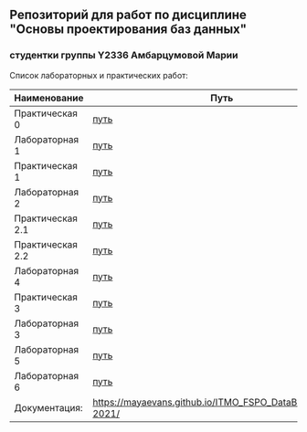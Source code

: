 ## Репозиторий для работ по дисциплине "Основы проектирования баз данных"
### студентки группы Y2336 Амбарцумовой Марии

Список лабораторных и практических работ:

| Наименование     | Путь                                                                                                                       |
| ---------------- | -------------------------------------------------------------------------------------------------------------------------- |
| Практическая 0   | [путь](./Pr0_idef0)|
| Лабораторная 1   | [путь](./Lr1)      |
| Практическая 1   | [путь](./Pr1_dfd)  |
| Лабораторная 2   | [путь](./Lr2)      |
| Практическая 2.1 | [путь](./Pr2.1)    |
| Практическая 2.2 | [путь](./Pr2.2)    |
| Лабораторная 4   | [путь](./Lr4)      |
| Практическая 3   | [путь](./DataBase) |
| Лабораторная 3   | [путь](./Lr3)      |
| Лабораторная 5   | [путь](./Lr5)      |
| Лабораторная 6   | [путь](./Lr6)      |
|Документация:     | https://mayaevans.github.io/ITMO_FSPO_DataBases_2020-2021/ |
